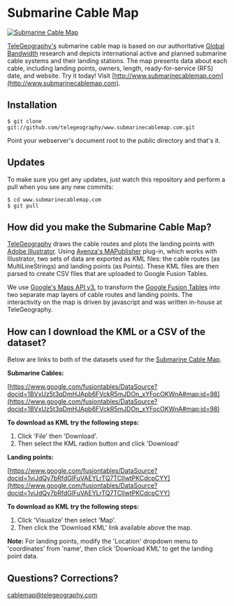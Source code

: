 
Submarine Cable Map
===================

[![Submarine Cable Map](http://26.media.tumblr.com/tumblr_lru2g8MJaV1qcsswzo1_500.png)](http://www.submarinecablemap.com)

[TeleGeography's](http://www.telegeography.com) submarine cable map is based on our authoritative [Global Bandwidth](http://www.telegeography.com/research-services/global-bandwidth-research-service/) research and depicts international active and planned submarine cable systems and their landing stations. The map presents data about each cable, including landing points, owners, length, ready-for-service (RFS) date, and website. Try it today! Visit [http://www.submarinecablemap.com](http://www.submarinecablemap.com).


Installation
------------

    $ git clone git://github.com/telegeography/www.submarinecablemap.com.git

Point your webserver's document root to the public directory and that's it.


Updates
-------

To make sure you get any updates, just watch this repository and perform a pull when you see any new commits:

    $ cd www.submarinecablemap.com
    $ git pull


How did you make the Submarine Cable Map?
-------------------------------

[TeleGeography](http://www.telegeography.com) draws the cable routes and plots the landing points with [Adobe Illustrator](http://www.adobe.com/products/illustrator.html). Using [Avenza's MAPublisher](http://www.avenza.com/mapublisher) plug-in, which works with Illustrator, two sets of data are exported as KML files: the cable routes (as MultiLineStrings) and landing points (as Points). These KML files are then parsed to create CSV files that are uploaded to Google Fusion Tables.

We use [Google's Maps API v3.](http://code.google.com/apis/maps/documentation/javascript/) to transform the [Google Fusion Tables](http://www.google.com/fusiontables) into two separate map layers of cable routes and landing points. The interactivity on the map is driven by javascript and was written in-house at TeleGeography.


How can I download the KML or a CSV of the dataset?
--------------------------------------------------

Below are links to both of the datasets used for the [Submarine Cable Map](http://www.submarinecablemap.com).

__Submarine Cables:__

[https://www.google.com/fusiontables/DataSource?docid=1BVxUz5t3qDmHJApb6FVckR5mJDOn_xYFocOKWnA#map:id=98](https://www.google.com/fusiontables/DataSource?docid=1BVxUz5t3qDmHJApb6FVckR5mJDOn_xYFocOKWnA#map:id=98)

__To download as KML try the following steps:__

1. Click 'File' then 'Download'.
2. Then select the KML radion button and click 'Download'

__Landing points:__

[https://www.google.com/fusiontables/DataSource?docid=1viJdQy7bRfdGlFuVAEYLrTQ7TClIwtPKCdcpCYY](https://www.google.com/fusiontables/DataSource?docid=1viJdQy7bRfdGlFuVAEYLrTQ7TClIwtPKCdcpCYY)


__To download as KML try the following steps:__

1. Click 'Visualize' then select 'Map'.
2. Then click the 'Download KML' link available above the map.

__Note:__ For landing points, modify the 'Location' dropdown menu to 'coordinates' from 'name', then click 'Download KML' to get the landing point data.


Questions? Corrections?
------------------------

[cablemap@telegeography.com](mailto:cablemap@telegeography.com)
